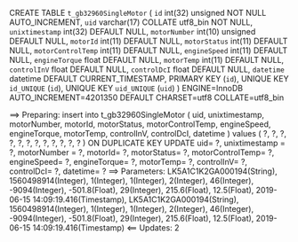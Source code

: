 CREATE TABLE `t_gb32960SingleMotor` (
  `id` int(32) unsigned NOT NULL AUTO_INCREMENT,
  `uid` varchar(17) COLLATE utf8_bin NOT NULL,
  `unixtimestamp` int(32) DEFAULT NULL,
  `motorNumber` int(10) unsigned DEFAULT NULL,
  `motorId` int(11) DEFAULT NULL,
  `motorStatus` int(11) DEFAULT NULL,
  `motorControlTemp` int(11) DEFAULT NULL,
  `engineSpeed` int(11) DEFAULT NULL,
  `engineTorque` float DEFAULT NULL,
  `motorTemp` int(11) DEFAULT NULL,
  `controlInV` float DEFAULT NULL,
  `controlDcI` float DEFAULT NULL,
  `datetime` datetime DEFAULT CURRENT_TIMESTAMP,
  PRIMARY KEY (`id`),
  UNIQUE KEY `id_UNIQUE` (`id`),
  UNIQUE KEY `uid_UNIQUE` (`uid`)
) ENGINE=InnoDB AUTO_INCREMENT=4201350 DEFAULT CHARSET=utf8 COLLATE=utf8_bin


==>  Preparing: insert into t_gb32960SingleMotor ( uid, unixtimestamp, motorNumber, motorId, motorStatus, motorControlTemp, engineSpeed, engineTorque, motorTemp, controlInV, controlDcI, datetime ) values ( ?, ?, ?, ?, ?, ?, ?, ?, ?, ?, ?, ? ) ON DUPLICATE KEY UPDATE uid= ?, unixtimestamp = ?, motorNumber = ?, motorId= ?, motorStatus= ?, motorControlTemp= ?, engineSpeed= ?, engineTorque= ?, motorTemp= ?, controlInV= ?, controlDcI= ?, datetime= ? 
==> Parameters: LK5A1C1K2GA000194(String), 1560498914(Integer), 1(Integer), 1(Integer), 2(Integer), 46(Integer), -9094(Integer), -501.8(Float), 29(Integer), 215.6(Float), 12.5(Float), 2019-06-15 14:09:19.416(Timestamp), LK5A1C1K2GA000194(String), 1560498914(Integer), 1(Integer), 1(Integer), 2(Integer), 46(Integer), -9094(Integer), -501.8(Float), 29(Integer), 215.6(Float), 12.5(Float), 2019-06-15 14:09:19.416(Timestamp)
<==    Updates: 2